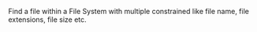 Find a file within a File System with multiple constrained like file name, file extensions, file size etc.